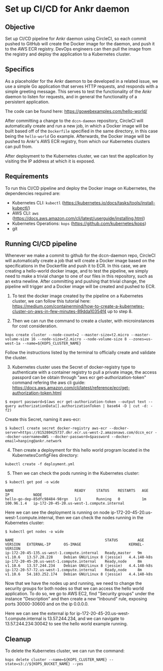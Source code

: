 # Set up CI/CD for Ankr daemon

## Objective

Set up CI/CD pipeline for Ankr daemon using CircleCI, so each commit pushed to GitHub will create the Docker image for the daemon, and push it to the AWS ECR registry.
DevOps engineers can then pull the image from the registry and deploy the application to a Kubernetes cluster.

## Specifics

As a placeholder for the Ankr daemon to be developed in a related issue, we use a simple Go application that serves HTTP requests, and responds with a simple greeting message.
This serves to test the functionality of the Ankr daemon to listen for requests, and in general the functionality of a persistent application.

The code can be found here: https://gowebexamples.com/hello-world/

After committing a change to the `dccn-daemon` repository, CircleCI will automatically create and run a new job, in which a Docker image will be built based off of the `Dockerfile` specified in the same directory, in this case being the `hello-world` Go example.
Afterwards, the Docker image will be pushed to Ankr's AWS ECR registry, from which our Kubernetes clusters can pull from.

After deployment to the Kubernetes cluster, we can test the application by visiting the IP address at which it is exposed.

## Requirements

To run this CI/CD pipeline and deploy the Docker image on Kubernetes, the dependencies required are:
* Kubernetes CLI: `kubectl` (https://kubernetes.io/docs/tasks/tools/install-kubectl/)
* AWS CLI: `aws` (https://docs.aws.amazon.com/cli/latest/userguide/installing.html)
* Kubernetes Operations: `kops` (https://github.com/kubernetes/kops)
* git

## Running CI/CD pipeline

Whenever we make a commit to github for the dccn-daemon repo, CircleCI will automatically create a job that will create a Docker image based on the specifications in the Dockerfile and push it to ECR. In this case, we are creating a hello-world docker image, and to test the pipeline, we simply need to make a trivial change to one of our files in this repository, such as an extra newline. After committing and pushing that trivial change, the pipeline will trigger and a Docker image will be created and pushed to ECR.

1. To test the docker image created by the pipeline on a Kubernetes cluster, we can follow this tutorial here: https://medium.com/containermind/how-to-create-a-kubernetes-cluster-on-aws-in-few-minutes-89dda10354f4 up to step 8.

2. Then we can run the command to create a cluster, with microinstances for cost consideration.
```
kops create cluster --node-count=2 --master-size=t2.micro --master-volume-size 16 --node-size=t2.micro --node-volume-size 8 --zones=us-west-1a --name=${KOPS_CLUSTER_NAME}
```

Follow the instructions listed by the terminal to officially create and validate the cluster.

3. Kubernetes cluster uses the Secret of docker-registry type to authenticate with a container registry to pull a private image, the access passpord can be obtain through "aws ecr get-authorization-token" command refering the aws cli guide:
https://docs.aws.amazon.com/cli/latest/reference/ecr/get-authorization-token.html

```
$ export password=$(aws ecr get-authorization-token --output text --query authorizationData[].authorizationToken | base64 -D | cut -d: -f2)
```

Create this Secret, naming it aws-ecr:
```
$ kubectl create secret docker-registry aws-ecr --docker-server=https://815280425737.dkr.ecr.us-west-2.amazonaws.com/dccn_ecr --docker-username=AWS --docker-password=$password --docker-email=hanping@ankr.network
```

4. Then create a deployment for this hello world program located in the KubernetesConfigFiles directory:
```
kubectl create -f deployment.yml
```

5. Then we can check the pods running in the Kubernetes cluster:
```
$ kubectl get pod -o wide

NAME                            READY     STATUS    RESTARTS   AGE       IP           NODE
hello-go-dep-85dfc98484-98rgn   1/1       Running   0          1m        100.96.1.4   ip-172-20-45-20.us-west-1.compute.internal
```

Here we can see the deployment is running on node ip-172-20-45-20.us-west-1.compute.internal, then we can check the nodes running in the Kubernetes cluster:

```
$ kubectl get nodes -o wide

NAME                                          STATUS         AGE       VERSION   EXTERNAL-IP      OS-IMAGE                      KERNEL-VERSION
ip-172-20-45-135.us-west-1.compute.internal   Ready,master   9m        v1.10.6   13.57.28.228     Debian GNU/Linux 8 (jessie)   4.4.148-k8s
ip-172-20-45-20.us-west-1.compute.internal    Ready,node     8m        v1.10.6   13.57.244.234    Debian GNU/Linux 8 (jessie)   4.4.148-k8s
ip-172-20-57-72.us-west-1.compute.internal    Ready,node     8m        v1.10.6   54.183.252.174   Debian GNU/Linux 8 (jessie)   4.4.148-k8s
```

Now that we have the nodes up and running, we need to change the security groups for both nodes so that we can access the hello world application. To do so, we go to AWS EC2, find "Security groups" under the instance "Description" and then create a new "Inbound" rule, exposing ports 30000-30600 and on the ip 0.0.0.0.

Here we can see the external ip for ip-172-20-45-20.us-west-1.compute.internal is 13.57.244.234, and we can navigate to 13.57.244.234:30042 to see the hello world example running.

## Cleanup

To delete the Kubernetes cluster, we can run the command:

```
kops delete cluster --name=${KOPS_CLUSTER_NAME} --state=s3://${KOPS_BUCKET_NAME} --yes
```
